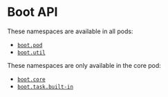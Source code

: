 # Boot API

These namespaces are available in all pods:

* [`boot.pod`](boot.pod.md)
* [`boot.util`](boot.util.md)

These namespaces are only available in the core pod:

* [`boot.core`](boot.core.md)
* [`boot.task.built-in`](boot.task.built-in.md)
